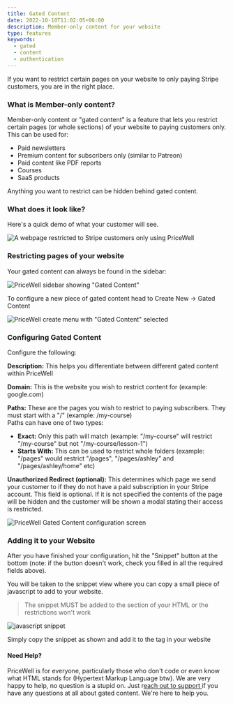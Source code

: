```yaml
---
title: Gated Content
date: 2022-10-10T11:02:05+06:00
description: Member-only content for your website
type: features
keywords:
  - gated
  - content
  - authentication
---
```

I﻿f you want to restrict certain pages on your website to only paying Stripe customers, you are in the right place.

### W﻿hat is Member-only content?

M﻿ember-only content or "gated content" is a feature that lets you restrict certain pages (or whole sections) of your website to paying customers only. This can be used for:

* P﻿aid newsletters
* P﻿remium content for subscribers only (similar to Patreon)
* P﻿aid content like PDF reports
* C﻿ourses
* S﻿aaS products

A﻿nything you want to restrict can be hidden behind gated content.



### W﻿hat does it look like?

H﻿ere's a quick demo of what your customer will see.

![A webpage restricted to Stripe customers only using PriceWell](/img/gated-content-demo.gif)



### R﻿estricting pages of your website



Y﻿our gated content can always be found in the sidebar:

![PriceWell sidebar showing "Gated Content"](/img/gated-content-sidebar.png)


T﻿o configure a new piece of gated content head to Create New -> Gated Content

![PriceWell create menu with "Gated Content" selected](/img/gated-content-create.png)



### C﻿onfiguring Gated Content

C﻿onfigure the following:

**D﻿escription:** This helps you differentiate between different gated content within PriceWell

**D﻿omain:** This is the website you wish to restrict content for (example: google.com)

**P﻿aths:** These are the pages you wish to restrict to paying subscribers. They must start with a "/" (example: /my-course)\
 P﻿aths can have one of two types:

* **E﻿xact:** Only this path will match (example: "/my-course" will restrict "/my-course" but not "/my-course/lesson-1")
* **S﻿tarts With:** This can be used to restrict whole folders (example: "/pages" would restrict "/pages", "/pages/ashley" and "/pages/ashley/home" etc)

**U﻿nauthorized Redirect (optional):** This determines which page we send your customer to if they do not have a paid subscription in your Stripe account. This field is optional. If it is not specified the contents of the page will be hidden and the customer will be shown a modal stating their access is restricted.

![PriceWell Gated Content configuration screen](/img/gated-content-configure.png)





### A﻿dding it to your Website

A﻿fter you have finished your configuration, hit the "Snippet" button at the bottom (note: if the button doesn't work, check you filled in all the required fields above).

Y﻿ou will be taken to the snippet view where you can copy a small piece of javascript to add to your website.

> T﻿he snippet MUST be added to the <head> section of your HTML or the restrictions won't work



![javascript snippet](/img/gated-content-snippet.png)



S﻿imply copy the snippet as shown and add it to the **<head>** tag in your website

#### N﻿eed Help?

P﻿riceWell is for everyone, particularly those who don't code or even know what HTML stands for (Hypertext Markup Language btw). We are very happy to help, no question is a stupid on. Just r[each out to support ](mailto:support@pricewell.io)if you have any questions at all about gated content. We're here to help you.